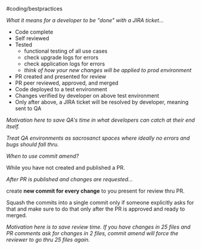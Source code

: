 #coding/bestpractices 

_What it means for a developer to be "done" with a JIRA ticket..._

- Code complete
- Self reviewed
- Tested
    - functional testing of all use cases
    - check upgrade logs for errors
    - check application logs for errors
    - _think of how your new changes will be applied to prod environment_
- PR created and presented for review
- PR peer reviewed, approved, and merged
- Code deployed to a test environment
- Changes verified by developer on above test environment
- Only after above, a JIRA ticket will be resolved by developer, meaning sent to QA

_Motivation here to save QA's time in what developers can catch at their end itself._ 

_Treat QA environments as sacrosanct spaces where ideally no errors and bugs should fall thru._

_When to use commit amend?_ 

While you have not created and published a PR.

_After PR is published and changes are requested..._

create **new commit for every change** to you present for review thru PR.

Squash the commits into a single commit only if someone explicitly asks for that and make sure to do that only after the PR is approved and ready to merged.

_Motivation here is to save review time. If you have changes in 25 files and PR comments ask for changes in 2 files, commit amend will force the reviewer to go thru 25 files again._